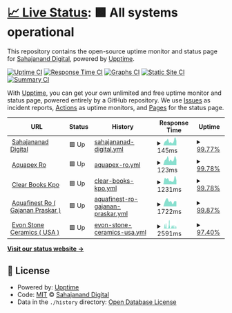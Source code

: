 # [📈 Live Status](https://sahajananddigital.github.io/monitor): <!--live status--> **🟩 All systems operational**

This repository contains the open-source uptime monitor and status page for [Sahajanand Digital](https://sahajananddigital.in), powered by [Upptime](https://github.com/upptime/upptime).

[![Uptime CI](https://github.com/sahajananddigital/monitor/workflows/Uptime%20CI/badge.svg)](https://github.com/sahajananddigital/monitor/actions?query=workflow%3A%22Uptime+CI%22)
[![Response Time CI](https://github.com/sahajananddigital/monitor/workflows/Response%20Time%20CI/badge.svg)](https://github.com/sahajananddigital/monitor/actions?query=workflow%3A%22Response+Time+CI%22)
[![Graphs CI](https://github.com/sahajananddigital/monitor/workflows/Graphs%20CI/badge.svg)](https://github.com/sahajananddigital/monitor/actions?query=workflow%3A%22Graphs+CI%22)
[![Static Site CI](https://github.com/sahajananddigital/monitor/workflows/Static%20Site%20CI/badge.svg)](https://github.com/sahajananddigital/monitor/actions?query=workflow%3A%22Static+Site+CI%22)
[![Summary CI](https://github.com/sahajananddigital/monitor/workflows/Summary%20CI/badge.svg)](https://github.com/sahajananddigital/monitor/actions?query=workflow%3A%22Summary+CI%22)

With [Upptime](https://upptime.js.org), you can get your own unlimited and free uptime monitor and status page, powered entirely by a GitHub repository. We use [Issues](https://github.com/sahajananddigital/monitor/issues) as incident reports, [Actions](https://github.com/sahajananddigital/monitor/actions) as uptime monitors, and [Pages](https://sahajananddigital.github.io/monitor) for the status page.

<!--start: status pages-->
<!-- This summary is generated by Upptime (https://github.com/upptime/upptime) -->
<!-- Do not edit this manually, your changes will be overwritten -->
<!-- prettier-ignore -->
| URL | Status | History | Response Time | Uptime |
| --- | ------ | ------- | ------------- | ------ |
| <img alt="" src="https://favicons.githubusercontent.com/sahajananddigital.in" height="13"> [Sahajananad Digital](https://sahajananddigital.in) | 🟩 Up | [sahajananad-digital.yml](https://github.com/sahajananddigital/monitor/commits/HEAD/history/sahajananad-digital.yml) | <details><summary><img alt="Response time graph" src="./graphs/sahajananad-digital/response-time-week.png" height="20"> 145ms</summary><br><a href="https://sahajananddigital.github.io/monitor/history/sahajananad-digital"><img alt="Response time 216" src="https://img.shields.io/endpoint?url=https%3A%2F%2Fraw.githubusercontent.com%2Fsahajananddigital%2Fmonitor%2FHEAD%2Fapi%2Fsahajananad-digital%2Fresponse-time.json"></a><br><a href="https://sahajananddigital.github.io/monitor/history/sahajananad-digital"><img alt="24-hour response time 152" src="https://img.shields.io/endpoint?url=https%3A%2F%2Fraw.githubusercontent.com%2Fsahajananddigital%2Fmonitor%2FHEAD%2Fapi%2Fsahajananad-digital%2Fresponse-time-day.json"></a><br><a href="https://sahajananddigital.github.io/monitor/history/sahajananad-digital"><img alt="7-day response time 145" src="https://img.shields.io/endpoint?url=https%3A%2F%2Fraw.githubusercontent.com%2Fsahajananddigital%2Fmonitor%2FHEAD%2Fapi%2Fsahajananad-digital%2Fresponse-time-week.json"></a><br><a href="https://sahajananddigital.github.io/monitor/history/sahajananad-digital"><img alt="30-day response time 216" src="https://img.shields.io/endpoint?url=https%3A%2F%2Fraw.githubusercontent.com%2Fsahajananddigital%2Fmonitor%2FHEAD%2Fapi%2Fsahajananad-digital%2Fresponse-time-month.json"></a><br><a href="https://sahajananddigital.github.io/monitor/history/sahajananad-digital"><img alt="1-year response time 216" src="https://img.shields.io/endpoint?url=https%3A%2F%2Fraw.githubusercontent.com%2Fsahajananddigital%2Fmonitor%2FHEAD%2Fapi%2Fsahajananad-digital%2Fresponse-time-year.json"></a></details> | <details><summary><a href="https://sahajananddigital.github.io/monitor/history/sahajananad-digital">99.77%</a></summary><a href="https://sahajananddigital.github.io/monitor/history/sahajananad-digital"><img alt="All-time uptime 99.80%" src="https://img.shields.io/endpoint?url=https%3A%2F%2Fraw.githubusercontent.com%2Fsahajananddigital%2Fmonitor%2FHEAD%2Fapi%2Fsahajananad-digital%2Fuptime.json"></a><br><a href="https://sahajananddigital.github.io/monitor/history/sahajananad-digital"><img alt="24-hour uptime 100.00%" src="https://img.shields.io/endpoint?url=https%3A%2F%2Fraw.githubusercontent.com%2Fsahajananddigital%2Fmonitor%2FHEAD%2Fapi%2Fsahajananad-digital%2Fuptime-day.json"></a><br><a href="https://sahajananddigital.github.io/monitor/history/sahajananad-digital"><img alt="7-day uptime 99.77%" src="https://img.shields.io/endpoint?url=https%3A%2F%2Fraw.githubusercontent.com%2Fsahajananddigital%2Fmonitor%2FHEAD%2Fapi%2Fsahajananad-digital%2Fuptime-week.json"></a><br><a href="https://sahajananddigital.github.io/monitor/history/sahajananad-digital"><img alt="30-day uptime 99.80%" src="https://img.shields.io/endpoint?url=https%3A%2F%2Fraw.githubusercontent.com%2Fsahajananddigital%2Fmonitor%2FHEAD%2Fapi%2Fsahajananad-digital%2Fuptime-month.json"></a><br><a href="https://sahajananddigital.github.io/monitor/history/sahajananad-digital"><img alt="1-year uptime 99.80%" src="https://img.shields.io/endpoint?url=https%3A%2F%2Fraw.githubusercontent.com%2Fsahajananddigital%2Fmonitor%2FHEAD%2Fapi%2Fsahajananad-digital%2Fuptime-year.json"></a></details>
| <img alt="" src="https://favicons.githubusercontent.com/aquapexro.in" height="13"> [Aquapex Ro](https://aquapexro.in) | 🟩 Up | [aquapex-ro.yml](https://github.com/sahajananddigital/monitor/commits/HEAD/history/aquapex-ro.yml) | <details><summary><img alt="Response time graph" src="./graphs/aquapex-ro/response-time-week.png" height="20"> 123ms</summary><br><a href="https://sahajananddigital.github.io/monitor/history/aquapex-ro"><img alt="Response time 174" src="https://img.shields.io/endpoint?url=https%3A%2F%2Fraw.githubusercontent.com%2Fsahajananddigital%2Fmonitor%2FHEAD%2Fapi%2Faquapex-ro%2Fresponse-time.json"></a><br><a href="https://sahajananddigital.github.io/monitor/history/aquapex-ro"><img alt="24-hour response time 108" src="https://img.shields.io/endpoint?url=https%3A%2F%2Fraw.githubusercontent.com%2Fsahajananddigital%2Fmonitor%2FHEAD%2Fapi%2Faquapex-ro%2Fresponse-time-day.json"></a><br><a href="https://sahajananddigital.github.io/monitor/history/aquapex-ro"><img alt="7-day response time 123" src="https://img.shields.io/endpoint?url=https%3A%2F%2Fraw.githubusercontent.com%2Fsahajananddigital%2Fmonitor%2FHEAD%2Fapi%2Faquapex-ro%2Fresponse-time-week.json"></a><br><a href="https://sahajananddigital.github.io/monitor/history/aquapex-ro"><img alt="30-day response time 174" src="https://img.shields.io/endpoint?url=https%3A%2F%2Fraw.githubusercontent.com%2Fsahajananddigital%2Fmonitor%2FHEAD%2Fapi%2Faquapex-ro%2Fresponse-time-month.json"></a><br><a href="https://sahajananddigital.github.io/monitor/history/aquapex-ro"><img alt="1-year response time 174" src="https://img.shields.io/endpoint?url=https%3A%2F%2Fraw.githubusercontent.com%2Fsahajananddigital%2Fmonitor%2FHEAD%2Fapi%2Faquapex-ro%2Fresponse-time-year.json"></a></details> | <details><summary><a href="https://sahajananddigital.github.io/monitor/history/aquapex-ro">99.78%</a></summary><a href="https://sahajananddigital.github.io/monitor/history/aquapex-ro"><img alt="All-time uptime 99.59%" src="https://img.shields.io/endpoint?url=https%3A%2F%2Fraw.githubusercontent.com%2Fsahajananddigital%2Fmonitor%2FHEAD%2Fapi%2Faquapex-ro%2Fuptime.json"></a><br><a href="https://sahajananddigital.github.io/monitor/history/aquapex-ro"><img alt="24-hour uptime 100.00%" src="https://img.shields.io/endpoint?url=https%3A%2F%2Fraw.githubusercontent.com%2Fsahajananddigital%2Fmonitor%2FHEAD%2Fapi%2Faquapex-ro%2Fuptime-day.json"></a><br><a href="https://sahajananddigital.github.io/monitor/history/aquapex-ro"><img alt="7-day uptime 99.78%" src="https://img.shields.io/endpoint?url=https%3A%2F%2Fraw.githubusercontent.com%2Fsahajananddigital%2Fmonitor%2FHEAD%2Fapi%2Faquapex-ro%2Fuptime-week.json"></a><br><a href="https://sahajananddigital.github.io/monitor/history/aquapex-ro"><img alt="30-day uptime 99.59%" src="https://img.shields.io/endpoint?url=https%3A%2F%2Fraw.githubusercontent.com%2Fsahajananddigital%2Fmonitor%2FHEAD%2Fapi%2Faquapex-ro%2Fuptime-month.json"></a><br><a href="https://sahajananddigital.github.io/monitor/history/aquapex-ro"><img alt="1-year uptime 99.59%" src="https://img.shields.io/endpoint?url=https%3A%2F%2Fraw.githubusercontent.com%2Fsahajananddigital%2Fmonitor%2FHEAD%2Fapi%2Faquapex-ro%2Fuptime-year.json"></a></details>
| <img alt="" src="https://favicons.githubusercontent.com/clearbookskpo.com" height="13"> [Clear Books Kpo](https://clearbookskpo.com) | 🟩 Up | [clear-books-kpo.yml](https://github.com/sahajananddigital/monitor/commits/HEAD/history/clear-books-kpo.yml) | <details><summary><img alt="Response time graph" src="./graphs/clear-books-kpo/response-time-week.png" height="20"> 1231ms</summary><br><a href="https://sahajananddigital.github.io/monitor/history/clear-books-kpo"><img alt="Response time 636" src="https://img.shields.io/endpoint?url=https%3A%2F%2Fraw.githubusercontent.com%2Fsahajananddigital%2Fmonitor%2FHEAD%2Fapi%2Fclear-books-kpo%2Fresponse-time.json"></a><br><a href="https://sahajananddigital.github.io/monitor/history/clear-books-kpo"><img alt="24-hour response time 4002" src="https://img.shields.io/endpoint?url=https%3A%2F%2Fraw.githubusercontent.com%2Fsahajananddigital%2Fmonitor%2FHEAD%2Fapi%2Fclear-books-kpo%2Fresponse-time-day.json"></a><br><a href="https://sahajananddigital.github.io/monitor/history/clear-books-kpo"><img alt="7-day response time 1231" src="https://img.shields.io/endpoint?url=https%3A%2F%2Fraw.githubusercontent.com%2Fsahajananddigital%2Fmonitor%2FHEAD%2Fapi%2Fclear-books-kpo%2Fresponse-time-week.json"></a><br><a href="https://sahajananddigital.github.io/monitor/history/clear-books-kpo"><img alt="30-day response time 636" src="https://img.shields.io/endpoint?url=https%3A%2F%2Fraw.githubusercontent.com%2Fsahajananddigital%2Fmonitor%2FHEAD%2Fapi%2Fclear-books-kpo%2Fresponse-time-month.json"></a><br><a href="https://sahajananddigital.github.io/monitor/history/clear-books-kpo"><img alt="1-year response time 636" src="https://img.shields.io/endpoint?url=https%3A%2F%2Fraw.githubusercontent.com%2Fsahajananddigital%2Fmonitor%2FHEAD%2Fapi%2Fclear-books-kpo%2Fresponse-time-year.json"></a></details> | <details><summary><a href="https://sahajananddigital.github.io/monitor/history/clear-books-kpo">99.78%</a></summary><a href="https://sahajananddigital.github.io/monitor/history/clear-books-kpo"><img alt="All-time uptime 99.59%" src="https://img.shields.io/endpoint?url=https%3A%2F%2Fraw.githubusercontent.com%2Fsahajananddigital%2Fmonitor%2FHEAD%2Fapi%2Fclear-books-kpo%2Fuptime.json"></a><br><a href="https://sahajananddigital.github.io/monitor/history/clear-books-kpo"><img alt="24-hour uptime 100.00%" src="https://img.shields.io/endpoint?url=https%3A%2F%2Fraw.githubusercontent.com%2Fsahajananddigital%2Fmonitor%2FHEAD%2Fapi%2Fclear-books-kpo%2Fuptime-day.json"></a><br><a href="https://sahajananddigital.github.io/monitor/history/clear-books-kpo"><img alt="7-day uptime 99.78%" src="https://img.shields.io/endpoint?url=https%3A%2F%2Fraw.githubusercontent.com%2Fsahajananddigital%2Fmonitor%2FHEAD%2Fapi%2Fclear-books-kpo%2Fuptime-week.json"></a><br><a href="https://sahajananddigital.github.io/monitor/history/clear-books-kpo"><img alt="30-day uptime 99.59%" src="https://img.shields.io/endpoint?url=https%3A%2F%2Fraw.githubusercontent.com%2Fsahajananddigital%2Fmonitor%2FHEAD%2Fapi%2Fclear-books-kpo%2Fuptime-month.json"></a><br><a href="https://sahajananddigital.github.io/monitor/history/clear-books-kpo"><img alt="1-year uptime 99.59%" src="https://img.shields.io/endpoint?url=https%3A%2F%2Fraw.githubusercontent.com%2Fsahajananddigital%2Fmonitor%2FHEAD%2Fapi%2Fclear-books-kpo%2Fuptime-year.json"></a></details>
| <img alt="" src="https://favicons.githubusercontent.com/aquafinestro.com" height="13"> [Aquafinest Ro ( Gajanan Praskar )](https://aquafinestro.com) | 🟩 Up | [aquafinest-ro-gajanan-praskar.yml](https://github.com/sahajananddigital/monitor/commits/HEAD/history/aquafinest-ro-gajanan-praskar.yml) | <details><summary><img alt="Response time graph" src="./graphs/aquafinest-ro-gajanan-praskar/response-time-week.png" height="20"> 1722ms</summary><br><a href="https://sahajananddigital.github.io/monitor/history/aquafinest-ro-gajanan-praskar"><img alt="Response time 1608" src="https://img.shields.io/endpoint?url=https%3A%2F%2Fraw.githubusercontent.com%2Fsahajananddigital%2Fmonitor%2FHEAD%2Fapi%2Faquafinest-ro-gajanan-praskar%2Fresponse-time.json"></a><br><a href="https://sahajananddigital.github.io/monitor/history/aquafinest-ro-gajanan-praskar"><img alt="24-hour response time 1629" src="https://img.shields.io/endpoint?url=https%3A%2F%2Fraw.githubusercontent.com%2Fsahajananddigital%2Fmonitor%2FHEAD%2Fapi%2Faquafinest-ro-gajanan-praskar%2Fresponse-time-day.json"></a><br><a href="https://sahajananddigital.github.io/monitor/history/aquafinest-ro-gajanan-praskar"><img alt="7-day response time 1722" src="https://img.shields.io/endpoint?url=https%3A%2F%2Fraw.githubusercontent.com%2Fsahajananddigital%2Fmonitor%2FHEAD%2Fapi%2Faquafinest-ro-gajanan-praskar%2Fresponse-time-week.json"></a><br><a href="https://sahajananddigital.github.io/monitor/history/aquafinest-ro-gajanan-praskar"><img alt="30-day response time 1608" src="https://img.shields.io/endpoint?url=https%3A%2F%2Fraw.githubusercontent.com%2Fsahajananddigital%2Fmonitor%2FHEAD%2Fapi%2Faquafinest-ro-gajanan-praskar%2Fresponse-time-month.json"></a><br><a href="https://sahajananddigital.github.io/monitor/history/aquafinest-ro-gajanan-praskar"><img alt="1-year response time 1608" src="https://img.shields.io/endpoint?url=https%3A%2F%2Fraw.githubusercontent.com%2Fsahajananddigital%2Fmonitor%2FHEAD%2Fapi%2Faquafinest-ro-gajanan-praskar%2Fresponse-time-year.json"></a></details> | <details><summary><a href="https://sahajananddigital.github.io/monitor/history/aquafinest-ro-gajanan-praskar">99.87%</a></summary><a href="https://sahajananddigital.github.io/monitor/history/aquafinest-ro-gajanan-praskar"><img alt="All-time uptime 99.94%" src="https://img.shields.io/endpoint?url=https%3A%2F%2Fraw.githubusercontent.com%2Fsahajananddigital%2Fmonitor%2FHEAD%2Fapi%2Faquafinest-ro-gajanan-praskar%2Fuptime.json"></a><br><a href="https://sahajananddigital.github.io/monitor/history/aquafinest-ro-gajanan-praskar"><img alt="24-hour uptime 99.11%" src="https://img.shields.io/endpoint?url=https%3A%2F%2Fraw.githubusercontent.com%2Fsahajananddigital%2Fmonitor%2FHEAD%2Fapi%2Faquafinest-ro-gajanan-praskar%2Fuptime-day.json"></a><br><a href="https://sahajananddigital.github.io/monitor/history/aquafinest-ro-gajanan-praskar"><img alt="7-day uptime 99.87%" src="https://img.shields.io/endpoint?url=https%3A%2F%2Fraw.githubusercontent.com%2Fsahajananddigital%2Fmonitor%2FHEAD%2Fapi%2Faquafinest-ro-gajanan-praskar%2Fuptime-week.json"></a><br><a href="https://sahajananddigital.github.io/monitor/history/aquafinest-ro-gajanan-praskar"><img alt="30-day uptime 99.94%" src="https://img.shields.io/endpoint?url=https%3A%2F%2Fraw.githubusercontent.com%2Fsahajananddigital%2Fmonitor%2FHEAD%2Fapi%2Faquafinest-ro-gajanan-praskar%2Fuptime-month.json"></a><br><a href="https://sahajananddigital.github.io/monitor/history/aquafinest-ro-gajanan-praskar"><img alt="1-year uptime 99.94%" src="https://img.shields.io/endpoint?url=https%3A%2F%2Fraw.githubusercontent.com%2Fsahajananddigital%2Fmonitor%2FHEAD%2Fapi%2Faquafinest-ro-gajanan-praskar%2Fuptime-year.json"></a></details>
| <img alt="" src="https://favicons.githubusercontent.com/evonceramics.com" height="13"> [Evon Stone Ceramics ( USA )](https://evonceramics.com) | 🟩 Up | [evon-stone-ceramics-usa.yml](https://github.com/sahajananddigital/monitor/commits/HEAD/history/evon-stone-ceramics-usa.yml) | <details><summary><img alt="Response time graph" src="./graphs/evon-stone-ceramics-usa/response-time-week.png" height="20"> 2591ms</summary><br><a href="https://sahajananddigital.github.io/monitor/history/evon-stone-ceramics-usa"><img alt="Response time 2527" src="https://img.shields.io/endpoint?url=https%3A%2F%2Fraw.githubusercontent.com%2Fsahajananddigital%2Fmonitor%2FHEAD%2Fapi%2Fevon-stone-ceramics-usa%2Fresponse-time.json"></a><br><a href="https://sahajananddigital.github.io/monitor/history/evon-stone-ceramics-usa"><img alt="24-hour response time 475" src="https://img.shields.io/endpoint?url=https%3A%2F%2Fraw.githubusercontent.com%2Fsahajananddigital%2Fmonitor%2FHEAD%2Fapi%2Fevon-stone-ceramics-usa%2Fresponse-time-day.json"></a><br><a href="https://sahajananddigital.github.io/monitor/history/evon-stone-ceramics-usa"><img alt="7-day response time 2591" src="https://img.shields.io/endpoint?url=https%3A%2F%2Fraw.githubusercontent.com%2Fsahajananddigital%2Fmonitor%2FHEAD%2Fapi%2Fevon-stone-ceramics-usa%2Fresponse-time-week.json"></a><br><a href="https://sahajananddigital.github.io/monitor/history/evon-stone-ceramics-usa"><img alt="30-day response time 2527" src="https://img.shields.io/endpoint?url=https%3A%2F%2Fraw.githubusercontent.com%2Fsahajananddigital%2Fmonitor%2FHEAD%2Fapi%2Fevon-stone-ceramics-usa%2Fresponse-time-month.json"></a><br><a href="https://sahajananddigital.github.io/monitor/history/evon-stone-ceramics-usa"><img alt="1-year response time 2527" src="https://img.shields.io/endpoint?url=https%3A%2F%2Fraw.githubusercontent.com%2Fsahajananddigital%2Fmonitor%2FHEAD%2Fapi%2Fevon-stone-ceramics-usa%2Fresponse-time-year.json"></a></details> | <details><summary><a href="https://sahajananddigital.github.io/monitor/history/evon-stone-ceramics-usa">97.40%</a></summary><a href="https://sahajananddigital.github.io/monitor/history/evon-stone-ceramics-usa"><img alt="All-time uptime 97.87%" src="https://img.shields.io/endpoint?url=https%3A%2F%2Fraw.githubusercontent.com%2Fsahajananddigital%2Fmonitor%2FHEAD%2Fapi%2Fevon-stone-ceramics-usa%2Fuptime.json"></a><br><a href="https://sahajananddigital.github.io/monitor/history/evon-stone-ceramics-usa"><img alt="24-hour uptime 98.01%" src="https://img.shields.io/endpoint?url=https%3A%2F%2Fraw.githubusercontent.com%2Fsahajananddigital%2Fmonitor%2FHEAD%2Fapi%2Fevon-stone-ceramics-usa%2Fuptime-day.json"></a><br><a href="https://sahajananddigital.github.io/monitor/history/evon-stone-ceramics-usa"><img alt="7-day uptime 97.40%" src="https://img.shields.io/endpoint?url=https%3A%2F%2Fraw.githubusercontent.com%2Fsahajananddigital%2Fmonitor%2FHEAD%2Fapi%2Fevon-stone-ceramics-usa%2Fuptime-week.json"></a><br><a href="https://sahajananddigital.github.io/monitor/history/evon-stone-ceramics-usa"><img alt="30-day uptime 97.87%" src="https://img.shields.io/endpoint?url=https%3A%2F%2Fraw.githubusercontent.com%2Fsahajananddigital%2Fmonitor%2FHEAD%2Fapi%2Fevon-stone-ceramics-usa%2Fuptime-month.json"></a><br><a href="https://sahajananddigital.github.io/monitor/history/evon-stone-ceramics-usa"><img alt="1-year uptime 97.87%" src="https://img.shields.io/endpoint?url=https%3A%2F%2Fraw.githubusercontent.com%2Fsahajananddigital%2Fmonitor%2FHEAD%2Fapi%2Fevon-stone-ceramics-usa%2Fuptime-year.json"></a></details>

<!--end: status pages-->

[**Visit our status website →**](https://sahajananddigital.github.io/monitor)

## 📄 License

- Powered by: [Upptime](https://github.com/upptime/upptime)
- Code: [MIT](./LICENSE) © [Sahajanand Digital](https://sahajananddigital.in)
- Data in the `./history` directory: [Open Database License](https://opendatacommons.org/licenses/odbl/1-0/)
